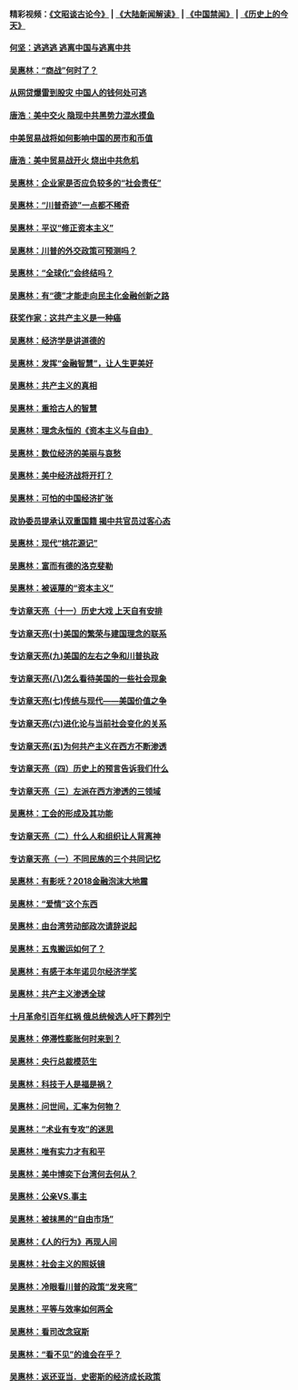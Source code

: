 #### 精彩视频：[《文昭谈古论今》](https://github.com/gfw-breaker/wenzhao/blob/master/README.md?t=11201231) | [《大陆新闻解读》](https://github.com/gfw-breaker/ntdtv-comedy/blob/master/README.md?t=11201231) | [《中国禁闻》](https://github.com/gfw-breaker/ntdtv-news/blob/master/README.md?t=11201231) | [《历史上的今天》](https://github.com/gfw-breaker/today-in-history/blob/master/README.md?t=11201231) 

#### [何坚：逃逃逃 逃离中国与逃离中共](../pages/nsc423/n10592891.md?t=11201231) 

#### [吴惠林：“商战”何时了？](../pages/nsc423/n10573558.md?t=11201231) 

#### [从网贷爆雷到股灾 中国人的钱何处可逃](../pages/nsc423/n10572800.md?t=11201231) 

#### [唐浩：美中交火 隐现中共黑势力混水摸鱼](../pages/nsc423/n10544040.md?t=11201231) 

#### [中美贸易战将如何影响中国的房市和币值](../pages/nsc423/n10543697.md?t=11201231) 

#### [唐浩：美中贸易战开火 烧出中共危机](../pages/nsc423/n10540126.md?t=11201231) 

#### [吴惠林：企业家是否应负较多的“社会责任”](../pages/nsc423/n10535022.md?t=11201231) 

#### [吴惠林：“川普奇迹”一点都不稀奇](../pages/nsc423/n10512808.md?t=11201231) 

#### [吴惠林：平议“修正资本主义”](../pages/nsc423/n10495724.md?t=11201231) 

#### [吴惠林：川普的外交政策可预测吗？](../pages/nsc423/n10462387.md?t=11201231) 

#### [吴惠林：“全球化”会终结吗？](../pages/nsc423/n10452838.md?t=11201231) 

#### [吴惠林：有“德”才能走向民主化金融创新之路](../pages/nsc423/n10432292.md?t=11201231) 

#### [获奖作家：这共产主义是一种癌](../pages/nsc423/n10431541.md?t=11201231) 

#### [吴惠林：经济学是讲道德的](../pages/nsc423/n10398014.md?t=11201231) 

#### [吴惠林：发挥“金融智慧”，让人生更美好](../pages/nsc423/n10375019.md?t=11201231) 

#### [吴惠林：共产主义的真相](../pages/nsc423/n10351394.md?t=11201231) 

#### [吴惠林：重拾古人的智慧](../pages/nsc423/n10337691.md?t=11201231) 

#### [吴惠林：理念永恒的《资本主义与自由》](../pages/nsc423/n10316274.md?t=11201231) 

#### [吴惠林：数位经济的美丽与哀愁](../pages/nsc423/n10292946.md?t=11201231) 

#### [吴惠林：美中经济战将开打？](../pages/nsc423/n10258825.md?t=11201231) 

#### [吴惠林：可怕的中国经济扩张](../pages/nsc423/n10219147.md?t=11201231) 

#### [政协委员提承认双重国籍 揭中共官员过客心态](../pages/nsc423/n10208809.md?t=11201231) 

#### [吴惠林：现代“桃花源记”](../pages/nsc423/n10185234.md?t=11201231) 

#### [吴惠林：富而有德的洛克斐勒](../pages/nsc423/n10142264.md?t=11201231) 

#### [吴惠林：被诬蔑的“资本主义”](../pages/nsc423/n10124816.md?t=11201231) 

#### [专访章天亮（十一）历史大戏 上天自有安排](../pages/nsc423/n10094905.md?t=11201231) 

#### [专访章天亮(十)美国的繁荣与建国理念的联系](../pages/nsc423/n10094899.md?t=11201231) 

#### [专访章天亮(九)美国的左右之争和川普执政](../pages/nsc423/n10094889.md?t=11201231) 

#### [专访章天亮(八)怎么看待美国的一些社会现象](../pages/nsc423/n10094857.md?t=11201231) 

#### [专访章天亮(七)传统与现代——美国价值之争](../pages/nsc423/n10093140.md?t=11201231) 

#### [专访章天亮(六)进化论与当前社会变化的关系](../pages/nsc423/n10092036.md?t=11201231) 

#### [专访章天亮(五)为何共产主义在西方不断渗透](../pages/nsc423/n10083620.md?t=11201231) 

#### [专访章天亮（四）历史上的预言告诉我们什么](../pages/nsc423/n10083606.md?t=11201231) 

#### [专访章天亮（三）左派在西方渗透的三领域](../pages/nsc423/n10081115.md?t=11201231) 

#### [吴惠林：工会的形成及其功能](../pages/nsc423/n10080633.md?t=11201231) 

#### [专访章天亮（二）什么人和组织让人背离神](../pages/nsc423/n10076637.md?t=11201231) 

#### [专访章天亮（一）不同民族的三个共同记忆](../pages/nsc423/n10074188.md?t=11201231) 

#### [吴惠林：有影呒？2018金融泡沫大地震](../pages/nsc423/n10040534.md?t=11201231) 

#### [吴惠林：“爱情”这个东西](../pages/nsc423/n10019423.md?t=11201231) 

#### [吴惠林：由台湾劳动部政次请辞说起](../pages/nsc423/n9979679.md?t=11201231) 

#### [吴惠林：五鬼搬运如何了？](../pages/nsc423/n9925338.md?t=11201231) 

#### [吴惠林：有感于本年诺贝尔经济学奖](../pages/nsc423/n9871883.md?t=11201231) 

#### [吴惠林：共产主义渗透全球](../pages/nsc423/n9812748.md?t=11201231) 

#### [十月革命引百年红祸 俄总统候选人吁下葬列宁](../pages/nsc423/n9810182.md?t=11201231) 

#### [吴惠林：停滞性膨胀何时来到？](../pages/nsc423/n9764136.md?t=11201231) 

#### [吴惠林：央行总裁模范生](../pages/nsc423/n9728134.md?t=11201231) 

#### [吴惠林：科技于人是福是祸？](../pages/nsc423/n9672982.md?t=11201231) 

#### [吴惠林：问世间，汇率为何物？](../pages/nsc423/n9621788.md?t=11201231) 

#### [吴惠林：“术业有专攻”的迷思](../pages/nsc423/n9580363.md?t=11201231) 

#### [吴惠林：唯有实力才有和平](../pages/nsc423/n9529599.md?t=11201231) 

#### [吴惠林：美中博奕下台湾何去何从？](../pages/nsc423/n9483598.md?t=11201231) 

#### [吴惠林：公亲VS.事主](../pages/nsc423/n9425637.md?t=11201231) 

#### [吴惠林：被抹黑的“自由市场”](../pages/nsc423/n9351545.md?t=11201231) 

#### [吴惠林：《人的行为》再现人间](../pages/nsc423/n9296339.md?t=11201231) 

#### [吴惠林：社会主义的照妖镜](../pages/nsc423/n9243460.md?t=11201231) 

#### [吴惠林：冷眼看川普的政策“发夹弯”](../pages/nsc423/n9120684.md?t=11201231) 

#### [吴惠林：平等与效率如何两全](../pages/nsc423/n9075430.md?t=11201231) 

#### [吴惠林：看司改念寇斯](../pages/nsc423/n9024915.md?t=11201231) 

#### [吴惠林：“看不见”的谁会在乎？](../pages/nsc423/n8977488.md?t=11201231) 

#### [吴惠林：返还亚当．史密斯的经济成长政策](../pages/nsc423/n8931896.md?t=11201231) 


